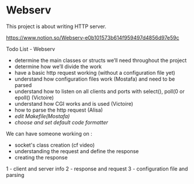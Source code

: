 # Webserv
This project is about writing HTTP server.

https://www.notion.so/Webserv-e0b101573b614f959497d4856d97e59c

Todo List - Webserv 

	
- determine the main classes or structs we’ll need throughout the project
- determine how we’ll divide the work	
- have a basic http request working (without a configuration file yet)
- understand how configuration files work (Mostafa) and need to be parsed
- understand how to listen on all clients and ports with select(), poll(0 or epoll() (Victoire)
- understand how CGI works and is used (Victoire)
- how to parse the http request (Alisa)
- *edit Makefile(Mostafa)*
- *choose and set default code formatter*


We can have someone working on :
- socket's class creation (cf video)
- understanding the request and define the response
- creating the response

1 - client and server info
2 - response and request
3 - configuration file and parsing
